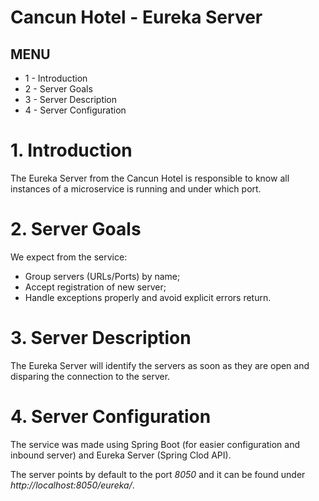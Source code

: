 # Cancun Hotel - Eureka Server

## MENU
* 1 - Introduction
* 2 - Server Goals
* 3 - Server Description
* 4 - Server Configuration

# 1. Introduction
The Eureka Server from the Cancun Hotel is responsible to know all instances of a microservice is running and under which port.

# 2. Server Goals
We expect from the service:
* Group servers (URLs/Ports) by name;
* Accept registration of new server;
* Handle exceptions properly and avoid explicit errors return.

# 3. Server Description
The Eureka Server will identify the servers as soon as they are open and disparing the connection to the server.

# 4. Server Configuration
The service was made using Spring Boot (for easier configuration and inbound server) and Eureka Server (Spring Clod API).

The server points by default to the port *8050* and it can be found under *http://localhost:8050/eureka/*.

